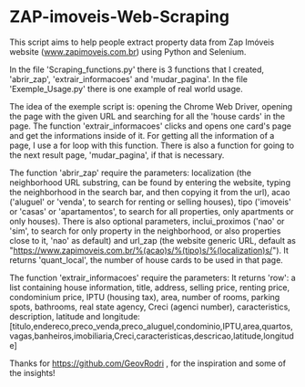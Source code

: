 # ZAP-imoveis-Web-Scraping

This script aims to help people extract property data from Zap Imóveis website (www.zapimoveis.com.br) using Python and Selenium.

In the file 'Scraping_functions.py' there is 3 functions that I created, 'abrir_zap', 'extrair_informacoes' and 'mudar_pagina'. In the file 'Exemple_Usage.py' there is one example of real world usage. 

The idea of the exemple script is: opening the Chrome Web Driver, opening the page with the given URL and searching for all the 'house cards' in the page. The function 'extrair_informacoes' clicks and opens one card's page and get the informations inside of it. For getting all the information of a page, I use a for loop with this function. There is also a function for going to the next result page, 'mudar_pagina', if that is necessary.

The function 'abrir_zap' require the parameters: localization (the neighborhood URL substring, can be found by entering the website, typing the neighborhood in the search bar, and then copying it from the url), acao ('aluguel' or 'venda', to search for renting or selling houses), tipo ('imoveis' or 'casas' or 'apartamentos', to search for all properties, only apartments or only houses). There is also optional parameters, inclui_proximos ('nao' or 'sim', to search for only property in the neighborhood, or also properties close to it, 'nao' as default) and url_zap (the website generic URL, default as "https://www.zapimoveis.com.br/%(acao)s/%(tipo)s/%(localization)s/"). It returns 'quant_local', the number of house cards to be used in that page.

The function 'extrair_informacoes' require the parameters:
It returns 'row': a list containing house information, title, address, selling price, renting price, condominium price, IPTU (housing tax), area, number of rooms, parking spots, bathrooms, real state agency, Creci (agenci number), caracteristics, description, latitude and longitude: 
[titulo,endereco,preco_venda,preco_aluguel,condominio,IPTU,area,quartos,vagas,banheiros,imobiliaria,Creci,caracteristicas,descricao,latitude,longitude]


Thanks for https://github.com/GeovRodri , for the inspiration and some of the insights!
